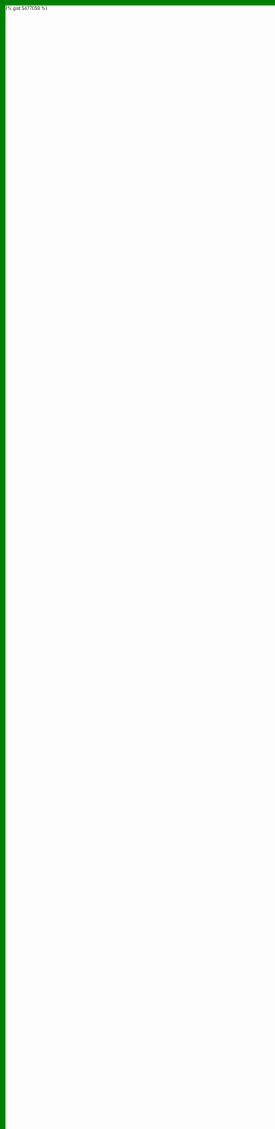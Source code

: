 ```yaml
---
template: default
---
```


Do you get the gist?

<div style="position: absolute;m boz-sizing: border-box; width: 100vw; height: 100vh; top: 0; left: 0; border: 10vw solid green; border-top-width: 10vh; border-bottom-width: 10vh;">
{% gist 5477058 %} 
</div>
